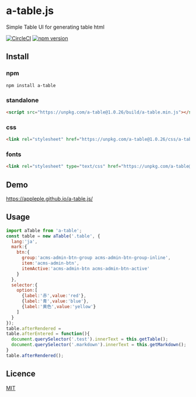 # a-table.js
Simple Table UI for generating table html

[![CircleCI](https://circleci.com/gh/appleple/a-table.js.svg?style=shield)](https://circleci.com/gh/appleple/a-table.js)
[![npm version](https://badge.fury.io/js/a-table.svg)](https://badge.fury.io/js/a-table)

## Install

### npm
`npm install a-table`

### standalone
```html
<script src="https://unpkg.com/a-table@1.0.26/build/a-table.min.js"></script>
```

### css
```html
<link rel="stylesheet" href="https://unpkg.com/a-table@1.0.26/css/a-table.css">
```

### fonts
```html
<link rel="stylesheet" type="text/css" href="https://unpkg.com/a-table@1.0.26/fonts/a-table-icon.css">
```

## Demo
https://appleple.github.io/a-table.js/

## Usage
```js
import aTable from 'a-table';
const table = new aTable('.table', {
  lang:'ja',
  mark:{
    btn:{
      group:'acms-admin-btn-group acms-admin-btn-group-inline',
      item:'acms-admin-btn',
      itemActive:'acms-admin-btn acms-admin-btn-active'
    }
  },
  selector:{
    option:[
      {label:'赤',value:'red'},
      {label:'青',value:'blue'},
      {label:'黄色',value:'yellow'}
    ]
  }
});
table.afterRendered =
table.afterEntered = function(){
  document.querySelector('.test').innerText = this.getTable();
  document.querySelector('.markdown').innerText = this.getMarkdown();
}
table.afterRendered();
```

## Licence
[MIT](https://github.com/appleple/a-table.js/blob/master/LICENSE)
